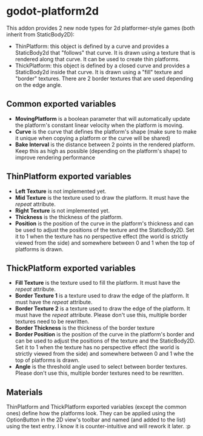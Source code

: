 # godot-platform2d
This addon provides 2 new node types for 2d platformer-style games (both inherit from StaticBody2D):
- ThinPlatform: this object is defined by a curve and provides a StaticBody2d that "follows" that curve. It is drawn using a texture that is rendered along that curve. It can be used to create thin platforms.
- ThickPlatform: this object is defined by a closed curve and provides a StaticBody2d inside that curve. It is drawn using a "fill" texture and "border" textures. There are 2 border textures that are used depending on the edge angle.

## Common exported variables

- **MovingPlatform** is a boolean parameter that will automatically update the platform's constant linear velocity when the platform is moving.
- **Curve** is the curve that defines the platform's shape (make sure to make it unique when copying a platform or the curve will be shared)
- **Bake Interval** is the distance between 2 points in the rendered platform. Keep this as high as possible (depending on the platform's shape) to improve rendering performance

## ThinPlatform exported variables

- **Left Texture** is not implemented yet.
- **Mid Texture** is the texture used to draw the platform. It must have the *repeat* attribute.
- **Right Texture** is not implemented yet.
- **Thickness** is the thickness of the platform.
- **Position** is the position of the curve in the platform's thickness and can be used to adjust the positions of the texture and the StaticBody2D. Set it to 1 when the texture has no perspective effect (the world is strictly viewed from the side) and somewhere between 0 and 1 when the top of platforms is drawn.

## ThickPlatform exported variables

- **Fill Texture** is the texture used to fill the platform. It must have the *repeat* attribute.
- **Border Texture 1** is a texture used to draw the edge of the platform. It must have the *repeat* attribute.
- **Border Texture 2** is a texture used to draw the edge of the platform. It must have the *repeat* attribute. Please don't use this, multiple border textures need to be rewritten.
- **Border Thickness** is the thickness of the border texture
- **Border Position** is the position of the curve in the platform's border and can be used to adjust the positions of the texture and the StaticBody2D. Set it to 1 when the texture has no perspective effect (the world is strictly viewed from the side) and somewhere between 0 and 1 whe the top of platforms is drawn.
- **Angle** is the threshold angle used to select between border textures. Please don't use this, multiple border textures need to be rewritten.

## Materials

ThinPlatform and ThickPlatform exported variables (except the common ones) define how the platforms look. They can be applied using the **<Materials>** OptionButton in the 2D view's toolbar and named (and added to the list) using the text entry. I know it is counter-intuitive and will rework it later. :p
